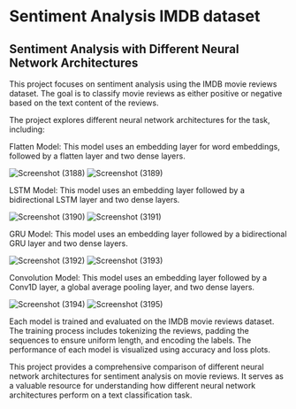 # Sentiment Analysis IMDB dataset

## Sentiment Analysis with Different Neural Network Architectures
This project focuses on sentiment analysis using the IMDB movie reviews dataset. The goal is to classify movie reviews as either positive or negative based on the text content of the reviews.

The project explores different neural network architectures for the task, including:

Flatten Model: This model uses an embedding layer for word embeddings, followed by a flatten layer and two dense layers.

![Screenshot (3188)](https://github.com/rbhardwaj2186/Sentiment-Analysis-IMDB-dataset/assets/143745073/cb9532df-e8a2-4a59-80df-5ffb53e9489d)
![Screenshot (3189)](https://github.com/rbhardwaj2186/Sentiment-Analysis-IMDB-dataset/assets/143745073/30532ed7-534e-47e9-a4bc-bd1c3ccba443)

LSTM Model: This model uses an embedding layer followed by a bidirectional LSTM layer and two dense layers.

![Screenshot (3190)](https://github.com/rbhardwaj2186/Sentiment-Analysis-IMDB-dataset/assets/143745073/4a41d7c9-0bac-491f-b53d-ea954c0c6d8d)
![Screenshot (3191)](https://github.com/rbhardwaj2186/Sentiment-Analysis-IMDB-dataset/assets/143745073/8b6a61cf-7220-4ddd-80ac-ea14f32fa17a)

GRU Model: This model uses an embedding layer followed by a bidirectional GRU layer and two dense layers.

![Screenshot (3192)](https://github.com/rbhardwaj2186/Sentiment-Analysis-IMDB-dataset/assets/143745073/2cf7a36e-e688-4944-9313-6ee5b7f21c37)
![Screenshot (3193)](https://github.com/rbhardwaj2186/Sentiment-Analysis-IMDB-dataset/assets/143745073/4d5c6d1a-9449-458a-a30d-3c5d822d486a)



Convolution Model: This model uses an embedding layer followed by a Conv1D layer, a global average pooling layer, and two dense layers.

![Screenshot (3194)](https://github.com/rbhardwaj2186/Sentiment-Analysis-IMDB-dataset/assets/143745073/e172f716-0e17-400b-be33-78ac85a459e3)
![Screenshot (3195)](https://github.com/rbhardwaj2186/Sentiment-Analysis-IMDB-dataset/assets/143745073/bfed4268-51d1-4456-8585-f0b70cad97ba)



Each model is trained and evaluated on the IMDB movie reviews dataset. The training process includes tokenizing the reviews, padding the sequences to ensure uniform length, and encoding the labels. The performance of each model is visualized using accuracy and loss plots.

This project provides a comprehensive comparison of different neural network architectures for sentiment analysis on movie reviews. It serves as a valuable resource for understanding how different neural network architectures perform on a text classification task.

